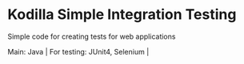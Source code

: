 # Kodilla Simple Integration Testing

Simple code for creating tests for web applications

Main: Java | 
For testing: JUnit4, Selenium | 

